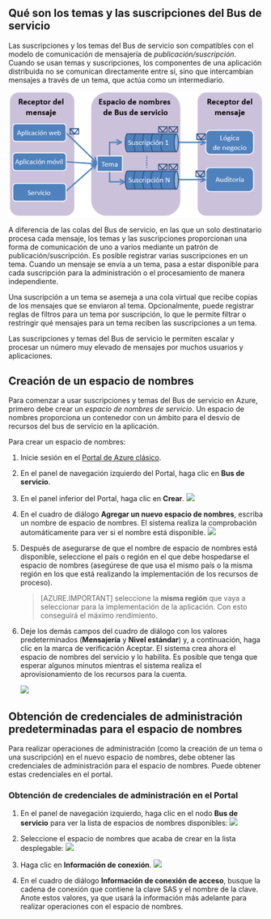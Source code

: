 ## Qué son los temas y las suscripciones del Bus de servicio

Las suscripciones y los temas del Bus de servicio son compatibles con el modelo de comunicación de mensajería de *publicación/suscripción*. Cuando se usan temas y suscripciones, los componentes de una aplicación distribuida no se comunican directamente entre sí, sino que intercambian mensajes a través de un tema, que actúa como un intermediario.

![TopicConcepts](./media/howto-service-bus-topics/sb-topics-01.png)

A diferencia de las colas del Bus de servicio, en las que un solo destinatario procesa cada mensaje, los temas y las suscripciones proporcionan una forma de comunicación de uno a varios mediante un patrón de publicación/suscripción. Es posible registrar varias suscripciones en un tema. Cuando un mensaje se envía a un tema, pasa a estar disponible para cada suscripción para la administración o el procesamiento de manera independiente.

Una suscripción a un tema se asemeja a una cola virtual que recibe copias de los mensajes que se enviaron al tema. Opcionalmente, puede registrar reglas de filtros para un tema por suscripción, lo que le permite filtrar o restringir qué mensajes para un tema reciben las suscripciones a un tema.

Las suscripciones y temas del Bus de servicio le permiten escalar y procesar un número muy elevado de mensajes por muchos usuarios y aplicaciones.

## Creación de un espacio de nombres

Para comenzar a usar suscripciones y temas del Bus de servicio en Azure, primero debe crear un *espacio de nombres de servicio*. Un espacio de nombres proporciona un contenedor con un ámbito para el desvío de recursos del bus de servicio en la aplicación.

Para crear un espacio de nombres:

1.  Inicie sesión en el [Portal de Azure clásico][].

2.  En el panel de navegación izquierdo del Portal, haga clic en **Bus de servicio**.

3.  En el panel inferior del Portal, haga clic en **Crear**. ![][0]

4.  En el cuadro de diálogo **Agregar un nuevo espacio de nombres**, escriba un nombre de espacio de nombres. El sistema realiza la comprobación automáticamente para ver si el nombre está disponible. ![][2]

5.  Después de asegurarse de que el nombre de espacio de nombres está disponible, seleccione el país o región en el que debe hospedarse el espacio de nombres (asegúrese de que usa el mismo país o la misma región en los que está realizando la implementación de los recursos de proceso).

	> [AZURE.IMPORTANT] seleccione la **misma región** que vaya a seleccionar para la implementación de la aplicación. Con esto conseguirá el máximo rendimiento.

6. 	Deje los demás campos del cuadro de diálogo con los valores predeterminados (**Mensajería** y **Nivel estándar**) y, a continuación, haga clic en la marca de verificación Aceptar. El sistema crea ahora el espacio de nombres del servicio y lo habilita. Es posible que tenga que esperar algunos minutos mientras el sistema realiza el aprovisionamiento de los recursos para la cuenta.

	![][6]

## Obtención de credenciales de administración predeterminadas para el espacio de nombres

Para realizar operaciones de administración (como la creación de un tema o una suscripción) en el nuevo espacio de nombres, debe obtener las credenciales de administración para el espacio de nombres. Puede obtener estas credenciales en el portal.

### Obtención de credenciales de administración en el Portal

1.  En el panel de navegación izquierdo, haga clic en el nodo **Bus de servicio** para ver la lista de espacios de nombres disponibles: ![][0]

2.  Seleccione el espacio de nombres que acaba de crear en la lista desplegable: ![][3]

3.  Haga clic en **Información de conexión**. ![][4]

4.  En el cuadro de diálogo **Información de conexión de acceso**, busque la cadena de conexión que contiene la clave SAS y el nombre de la clave. Anote estos valores, ya que usará la información más adelante para realizar operaciones con el espacio de nombres.


  [Portal de Azure clásico]: http://manage.windowsazure.com
  [0]: ./media/howto-service-bus-topics/sb-queues-13.png
  [2]: ./media/howto-service-bus-topics/sb-queues-04.png
  [3]: ./media/howto-service-bus-topics/sb-queues-09.png
  [4]: ./media/howto-service-bus-topics/sb-queues-06.png
  
  [6]: ./media/howto-service-bus-topics/getting-started-multi-tier-27.png


